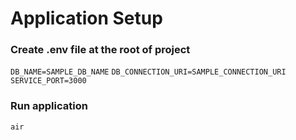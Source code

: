 # Application Setup

### Create .env file at the root of project 

`DB_NAME=SAMPLE_DB_NAME`
`DB_CONNECTION_URI=SAMPLE_CONNECTION_URI`
`SERVICE_PORT=3000`

### Run application
`air`